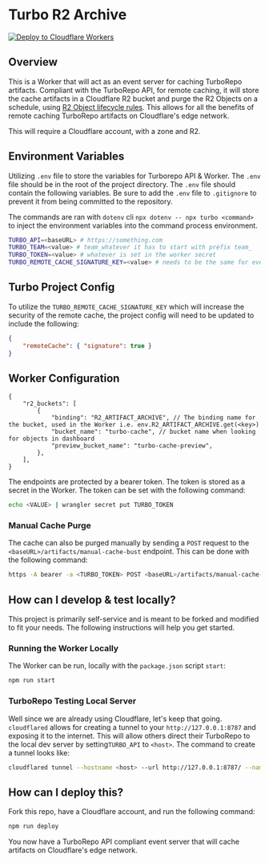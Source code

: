 # Turbo R2 Archive

[![Deploy to Cloudflare Workers](https://deploy.workers.cloudflare.com/button)](https://deploy.workers.cloudflare.com/?url=https://github.com/jacobMGEvans/Turbo-R2-Archive)

## Overview

This is a Worker that will act as an event server for caching TurboRepo artifacts. Compliant with the TurboRepo API, for remote caching, it will store the cache artifacts in a Cloudflare R2 bucket and purge the R2 Objects on a schedule, using [R2 Object lifecycle rules](https://blog.cloudflare.com/introducing-object-lifecycle-management-for-cloudflare-r2/). This allows for all the benefits of remote caching TurboRepo artifacts on Cloudflare's edge network.

This will require a Cloudflare account, with a zone and R2.

## Environment Variables

Utilizing `.env` file to store the variables for Turborepo API & Worker. The `.env` file should be in the root of the project directory. The `.env` file should contain the following variables. Be sure to add the `.env` file to `.gitignore` to prevent it from being committed to the repository.

The commands are ran with `dotenv` cli `npx dotenv -- npx turbo <command>` to inject the environment variables into the command process environment.

```bash
TURBO_API=<baseURL> # https://something.com
TURBO_TEAM=<value> # team_whatever it has to start with prefix team_
TURBO_TOKEN=<value> # whatever is set in the worker secret
TURBO_REMOTE_CACHE_SIGNATURE_KEY=<value> # needs to be the same for every one using the same cache
```

## Turbo Project Config

To utilize the `TURBO_REMOTE_CACHE_SIGNATURE_KEY` which will increase the security of the remote cache, the project config will need to be updated to include the following:

```json
{
	"remoteCache": { "signature": true }
}
```

## Worker Configuration

```jsonc
{
	"r2_buckets": [
		{
			"binding": "R2_ARTIFACT_ARCHIVE", // The binding name for the bucket, used in the Worker i.e. env.R2_ARTIFACT_ARCHIVE.get(<key>)
			"bucket_name": "turbo-cache", // bucket name when looking for objects in dashboard
			"preview_bucket_name": "turbo-cache-preview",
		},
	],
}
```

The endpoints are protected by a bearer token. The token is stored as a secret in the Worker. The token can be set with the following command:

```bash
echo <VALUE> | wrangler secret put TURBO_TOKEN
```

<!-- Add the setting up the R2 bucket & Object Rules -->

### Manual Cache Purge

The cache can also be purged manually by sending a `POST` request to the `<baseURL>/artifacts/manual-cache-bust` endpoint. This can be done with the following command:

```bash
https -A bearer -a <TURBO_TOKEN> POST <baseURL>/artifacts/manual-cache-bust
```

## How can I develop & test locally?

This project is primarily self-service and is meant to be forked and modified to fit your needs. The following instructions will help you get started.

### Running the Worker Locally

The Worker can be run, locally with the `package.json` script `start`:

```bash
npm run start
```

### TurboRepo Testing Local Server

Well since we are already using Cloudflare, let's keep that going. `cloudflared` allows for creating a tunnel to your `http://127.0.0.1:8787` and exposing it to the internet. This will allow others direct their TurboRepo to the local dev server by setting`TURBO_API` to `<host>`.
The command to create a tunnel looks like:

```bash
cloudflared tunnel --hostname <host> --url http://127.0.0.1:8787/ --name r2-archive (or whatever you want to name it)
```

## How can I deploy this?

Fork this repo, have a Cloudflare account, and run the following command:

```bash
npm run deploy
```

You now have a TurboRepo API compliant event server that will cache artifacts on Cloudflare's edge network.
